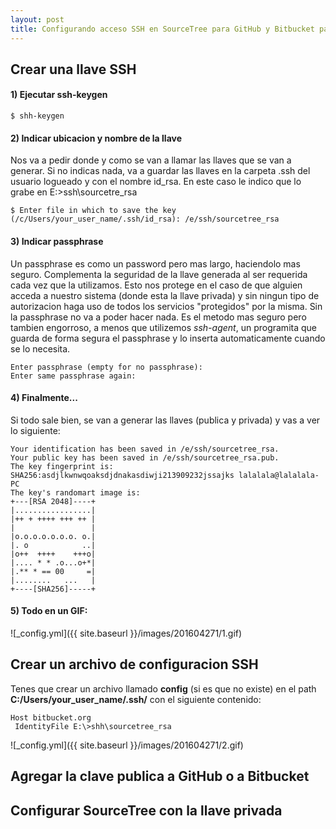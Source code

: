 ```yaml
---
layout: post
title: Configurando acceso SSH en SourceTree para GitHub y Bitbucket para Windows
---
```




## Crear una llave SSH



#### 1) Ejecutar ssh-keygen
```
$ shh-keygen
```

#### 2) Indicar ubicacion y nombre de la llave

Nos va a pedir donde y como se van a llamar las llaves que se van a generar. 
Si no indicas nada, va a guardar las llaves en la carpeta .ssh del usuario logueado y 
con el nombre id_rsa. En este caso le indico que lo grabe en E:\>ssh\sourcetre_rsa 

```
$ Enter file in which to save the key (/c/Users/your_user_name/.ssh/id_rsa): /e/ssh/sourcetree_rsa
```

#### 3) Indicar passphrase

Un passphrase es como un password pero mas largo, haciendolo mas seguro.
Complementa la seguridad de la llave generada al ser requerida cada vez 
que la utilizamos. Esto nos protege en el caso de que alguien acceda a nuestro
sistema (donde esta la llave privada) y sin ningun tipo de autorizacion haga uso de
todos los servicios "protegidos" por la misma. Sin la passphrase no va a poder hacer nada.
Es el metodo mas seguro pero tambien engorroso, a menos que utilizemos *ssh-agent*, un
programita que guarda de forma segura el passphrase y lo inserta automaticamente cuando
se lo necesita.

```
Enter passphrase (empty for no passphrase):
Enter same passphrase again:  
```

#### 4) Finalmente...

Si todo sale bien, se van a generar las llaves (publica y privada) y vas a ver lo siguiente:

```
Your identification has been saved in /e/ssh/sourcetree_rsa.
Your public key has been saved in /e/ssh/sourcetree_rsa.pub.
The key fingerprint is:
SHA256:asdjlkwnwqoaksdjdnakasdiwji213909232jssajks lalalala@lalalala-PC
The key's randomart image is:
+---[RSA 2048]----+
|.................|
|++ + ++++ +++ ++ |
|                 |
|o.o.o.o.o.o.o. o.|
|. o            ..|
|o++  ++++    +++o|
|.... * * .o...o+*|
|.** * == 00     =|
|........   ...   |
+----[SHA256]-----+
```

#### 5) Todo en un GIF:

![_config.yml]({{ site.baseurl }}/images/201604271/1.gif)

## Crear un archivo de configuracion SSH

Tenes  que crear un archivo llamado **config** (si es que no existe) en el path 
**C:/Users/your_user_name/.ssh/** con el siguiente contenido:

```
Host bitbucket.org
 IdentityFile E:\>shh\sourcetree_rsa
```

![_config.yml]({{ site.baseurl }}/images/201604271/2.gif)

## Agregar la clave publica a GitHub o a Bitbucket

## Configurar SourceTree con la llave privada


